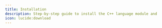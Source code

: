```yaml
---
title: Installation
description: Step-by-step guide to install the C++ language module and set up the necessary environment to start using it.
icon: lucide:download
---
```

